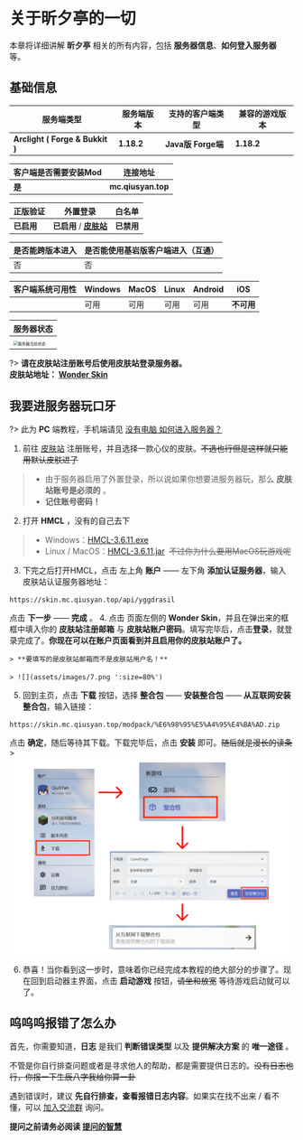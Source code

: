 # 关于昕夕亭的一切

本章将详细讲解 **昕夕亭** 相关的所有内容，包括 **服务器信息**、**如何登入服务器** 等。

## 基础信息

| 服务端类型                      | 服务端版本 | 支持的客户端类型    | 兼容的游戏版本 |
| ------------------------------- | ---------- | ------------------- | -------------- |
| **Arclight ( Forge & Bukkit )** | **1.18.2** | **Java版  Forge端** | **1.18.2**     |

| 客户端是否需要安装Mod | 连接地址                   |
| --------------------- | -------------------------- |
| **是**                | **mc.qiusyan.top** |

| 正版验证   | 外置登录                                            | 白名单     |
| ---------- | --------------------------------------------------- | ---------- |
| **已启用** | **已启用** / **[皮肤站](https://skin.mc.qiusyan.top)** | **已禁用** |

| 是否能跨版本进入 | 是否能使用基岩版客户端进入（互通） |
| ---------------- | ---------------------------------- |
| 否               | 否                                 |

| 客户端系统可用性 | Windows | MacOS | Linux | Android | iOS        |
| ---------------- | ------- | ----- | ----- | ------- | ---------- |
|                  | 可用    | 可用  | 可用  | 可用    | **不可用** |

| 服务器状态|
| ---------------------------------- |
|<img src="https://api.mcstatus.io/v2/widget/java/mc.qiusyan.top?dark=true" alt="服务器当前状态" style="zoom:50%;" />|

?>  **请在皮肤站注册账号后使用皮肤站登录服务器。<br/>皮肤站地址： [Wonder Skin](https://skin.mc.qiusyan.top)**



## 我要进服务器玩口牙

?>  此为 **PC** 端教程，手机端请见 [没有电脑 如何进入服务器？](android)

1. 前往 [皮肤站](https://skin.mc.qiusyan.top) 注册账号，并且选择一款心仪的皮肤。~~不选也行但是这样就只能用默认皮肤进了~~
> - 由于服务器启用了外置登录，所以说如果你想要进服务器玩，那么 **皮肤站账号是必须的** 。
> - **记住账号密码！**

2. 打开 **HMCL** ，没有的自己去下
> - Windows：[HMCL-3.6.11.exe](https://github.moeyy.xyz/https://github.com/HMCL-dev/HMCL/releases/download/release-3.6.11/HMCL-3.6.11.exe)
> - Linux / MacOS：[HMCL-3.6.11.jar](https://github.moeyy.xyz/https://github.com/HMCL-dev/HMCL/releases/download/release-3.6.11/HMCL-3.6.11.jar)  &nbsp;~~不过你为什么要用MacOS玩游戏呢~~

3. 下完之后打开HMCL，点击 左上角 **账户** —— 左下角 **添加认证服务器**，输入皮肤站认证服务器地址：
```
https://skin.mc.qiusyan.top/api/yggdrasil
```
点击 **下一步** —— **完成** 。
4. 点击 页面左侧的 **Wonder Skin**，并且在弹出来的框框中填入你的 **皮肤站注册邮箱** 与 **皮肤站账户密码**。填写完毕后，点击**登录**，就登录完成了。**你现在可以在账户页面看到并且启用你的皮肤站账户了。**

    > **要填写的是皮肤站邮箱而不是皮肤站用户名！**

    > ![](assets/images/7.png ':size=80%')


5. 回到主页，点击 **下载** 按钮，选择 **整合包** —— **安装整合包** —— **从互联网安装整合包**，输入链接：
```
https://skin.mc.qiusyan.top/modpack/%E6%98%95%E5%A4%95%E4%BA%AD.zip
```
点击 **确定**，随后等待其下载。下载完毕后，点击 **安装** 即可。~~随后就是漫长的读条~~
    > ![](assets/images/8.png ':size=80%')

6. 恭喜！当你看到这一步时，意味着你已经完成本教程的绝大部分的步骤了。现在回到启动器主界面，点击 **启动游戏** 按钮，~~请坐和放宽~~ 等待游戏启动就可以了。

## 呜呜呜报错了怎么办

首先，你需要知道，**日志** 是我们 **判断错误类型** 以及 **提供解决方案** 的 **唯一途径** 。

不管是你自行排查问题或者是寻求他人的帮助，都是需要提供日志的。~~没有日志也行，你报一下生辰八字我给你算一卦~~

遇到错误时，建议 **先自行排查，查看报错日志内容**。如果实在找不出来 / 看不懂，可以 [加入交流群](joinus) 询问。

**提问之前请务必阅读 [提问的智慧](https://lug.ustc.edu.cn/wiki/doc/smart-questions/)**

